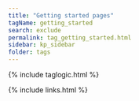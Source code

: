 ```yaml
---
title: "Getting started pages"
tagName: getting_started
search: exclude
permalink: tag_getting_started.html
sidebar: kp_sidebar
folder: tags
---
```

{% include taglogic.html %}

{% include links.html %}
